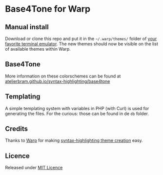 # Base4Tone for Warp

## Manual install
Download or clone this repo and put it in the `~/.warp/themes/` folder of [your favorite terminal emulator](https://docs.warp.dev/).
The new themes should now be visible on the list of available themes within Warp.

## Base4Tone
More information on these colorschemes can be found at [atelierbram.github.io/syntax-highlighting/base4tone](https://atelierbram.github.io/syntax-highlighting/base4tone)

## Templating
A simple templating system with variables in PHP (with Curl) is used for generating the files. For the curious: those can be found in de `db` folder.

## Credits
Thanks to [Warp](https://docs.warp.dev/appearance/custom-themes) for making [syntax-highlighting theme creation](https://terminal-themes.com/create-theme) easy.

## Licence
Released under [MIT Licence](https://atelierbram.mit-license.org)
